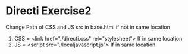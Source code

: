 # Directi Exercise2

Change Path of CSS and JS src in base.html if not in same location  
  1. CSS = \<link href="./directi.css" rel="stylesheet">  If in same location
  2. JS  = \<script src="./localjavascript.js"></script>  If in same location 
